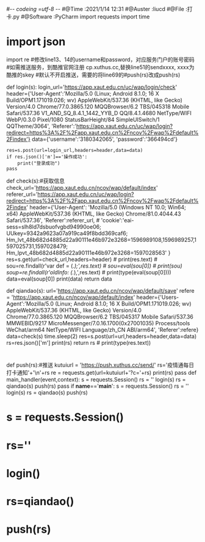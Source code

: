 #-*- codeing =utf-8 -*-
#@Time :2021/1/14 12:31
#@Auster :liucd
#@File :打卡.py
#@Software :PyCharm
import  requests
import  time
# import json
import re
#修改line13、14的username和password，对应服务门户的账号密码
#如需推送服务，到酷推官网注册 cp.xuthus.cc,替换line51的sendxxxx,  xxxx为酷推的skey
#默认不开启推送，需要的将line69的#push(rs)改成push(rs)



def login(s):
    login_url='https://app.xaut.edu.cn/uc/wap/login/check'
    header={'User-Agent':'Mozilla/5.0 (Linux; Android 8.1.0; 16 X Build/OPM1.171019.026; wv) AppleWebKit/537.36 (KHTML, like Gecko) Version/4.0 Chrome/77.0.3865.120 MQQBrowser/6.2 TBS/045318 Mobile Safari/537.36 V1_AND_SQ_8.4.1_1442_YYB_D QQ/8.4.1.4680 NetType/WIFI WebP/0.3.0 Pixel/1080 StatusBarHeight/84 SimpleUISwitch/1 QQTheme/3064',
            'Referer':'https://app.xaut.edu.cn/uc/wap/login?redirect=https%3A%2F%2Fapp.xaut.edu.cn%2Fncov%2Fwap%2Fdefault%2Findex'}
    data={'username':'3180342065',
          'password':'366494cd'}

    res=s.post(url=login_url,headers=header,data=data)
    if res.json()['m']=='操作成功':
        print("登录成功")
    pass

def check(s):#获取信息
    check_url='https://app.xaut.edu.cn/ncov/wap/default/index'
    referer_url='https://app.xaut.edu.cn/uc/wap/login?redirect=https%3A%2F%2Fapp.xaut.edu.cn%2Fncov%2Fwap%2Fdefault%2Findex'
    header={'User-Agent': 'Mozilla/5.0 (Windows NT 10.0; Win64; x64) AppleWebKit/537.36 (KHTML, like Gecko) Chrome/81.0.4044.43 Safari/537.36',
            'Referer':referer_url,
            # 'cookie':'eai-sess=slh8ld7dsbuofvgbd94990oe06; UUkey=9342a9623a07a919ca49f8bdd369caf6; Hm_lvt_48b682d4885d22a90111e46b972e3268=1596989108,1596989257,1597025731,1597028479; Hm_lpvt_48b682d4885d22a90111e46b972e3268=1597028563'
            }
    res=s.get(url=check_url,headers=header)
    # print(res.text)
    # sou=re.findall(r'var def = (.*);',res.text)
    # sou=eval(sou[0])
    # print(sou)
    soup=re.findall(r'oldInfo: (.*),',res.text)
    # print(type(eval(soup[0])))
    data=eval(soup[0])
    print(data)
    return data

def qiandao(s):
    url='https://app.xaut.edu.cn/ncov/wap/default/save'
    refere = 'https://app.xaut.edu.cn/ncov/wap/default/index'
    header={'Users-Agent':'Mozilla/5.0 (Linux; Android 8.1.0; 16 X Build/OPM1.171019.026; wv) AppleWebKit/537.36 (KHTML, like Gecko) Version/4.0 Chrome/77.0.3865.120 MQQBrowser/6.2 TBS/045317 Mobile Safari/537.36 MMWEBID/9217 MicroMessenger/7.0.16.1700(0x27001035) Process/tools WeChat/arm64 NetType/WIFI Language/zh_CN ABI/arm64',
            'Referer':refere}
    data=check(s)
    time.sleep(2)
    res=s.post(url=url,headers=header,data=data)
    rs=res.json()['m']
    print(rs)
    return rs
    # print(type(res.text))
#
def push(rs):#推送
    kutuiurl = 'https://push.xuthus.cc/send/'
    rs='疫情通每日打卡通知'+'\n'+rs
    re = requests.get(url=kutuiurl+'?c='+rs)
    print(rs)
    pass
def main_handler(event,context):
    s = requests.Session()
    rs = ''
    login(s)
    rs = qiandao(s)
    push(rs)
    pass
if __name__=='__main__':
    s = requests.Session()
    rs = ''
    login(s)
    rs = qiandao(s)
    push(rs)
# s = requests.Session()
# rs=''
# login()
# rs=qiandao()
# push(rs)
